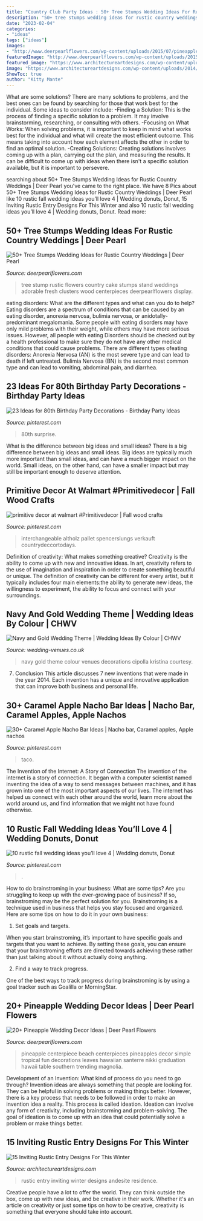 ```yaml
---
title: "Country Club Party Ideas : 50+ Tree Stumps Wedding Ideas For Rustic Country Weddings"
description: "50+ tree stumps wedding ideas for rustic country weddings"
date: "2023-02-04"
categories:
- "ideas"
tags: ["ideas"]
images:
- "http://www.deerpearlflowers.com/wp-content/uploads/2015/07/pineapple-beach-wedding-centerpieces.jpg"
featuredImage: "http://www.deerpearlflowers.com/wp-content/uploads/2015/05/tree-stump-cake-stand-is-adorable-with-clusters-of-fresh-flowers-on-the-cake-682x1024.jpg"
featured_image: "https://www.architectureartdesigns.com/wp-content/uploads/2014/11/15-Inviting-Rustic-Entry-Designs-For-This-Winter-9-630x945.jpg"
image: "https://www.architectureartdesigns.com/wp-content/uploads/2014/11/15-Inviting-Rustic-Entry-Designs-For-This-Winter-9-630x945.jpg"
ShowToc: true
author: "Kitty Mante"
---
```



What are some solutions?
There are many solutions to problems, and the best ones can be found by searching for those that work best for the individual. Some ideas to consider include: 
-Finding a Solution: This is the process of finding a specific solution to a problem. It may involve brainstorming, researching, or consulting with others. 
-Focusing on What Works: When solving problems, it is important to keep in mind what works best for the individual and what will create the most efficient outcome. This means taking into account how each element affects the other in order to find an optimal solution. 
-Creating Solutions: Creating solutions involves coming up with a plan, carrying out the plan, and measuring the results. It can be difficult to come up with ideas when there isn't a specific solution available, but it is important to persevere.

	

		
searching about 50+ Tree Stumps Wedding Ideas for Rustic Country Weddings | Deer Pearl you've came to the right place. We have 8 Pics about 50+ Tree Stumps Wedding Ideas for Rustic Country Weddings | Deer Pearl like 10 rustic fall wedding ideas you’ll love 4 | Wedding donuts, Donut, 15 Inviting Rustic Entry Designs For This Winter and also 10 rustic fall wedding ideas you’ll love 4 | Wedding donuts, Donut. Read more:
		
    
## 50+ Tree Stumps Wedding Ideas For Rustic Country Weddings | Deer Pearl

<img loading=lazy src="http://www.deerpearlflowers.com/wp-content/uploads/2015/05/tree-stump-cake-stand-is-adorable-with-clusters-of-fresh-flowers-on-the-cake-682x1024.jpg" onerror="this.onerror=null;this.src='https://tse3.mm.bing.net/th?id=OIP.cbM1PZmXXpMESfyuA43B2AHaLH&amp;pid=15.1';" alt="50+ Tree Stumps Wedding Ideas for Rustic Country Weddings | Deer Pearl">

_Source: deerpearlflowers.com_

>tree stump rustic flowers country cake stumps stand weddings adorable fresh clusters wood centerpieces deerpearlflowers display. 

	

eating disorders: What are the different types and what can you do to help?
Eating disorders are a spectrum of conditions that can be caused by an eating disorder, anorexia nervosa, bulimia nervosa, or anidotally-predominant megalomania. Some people with eating disorders may have only mild problems with their weight, while others may have more serious issues. However, all people with eating Disorders should be checked out by a health professional to make sure they do not have any other medical conditions that could cause problems. 
There are different types ofeating disorders: Anorexia Nervosa (AN) is the most severe type and can lead to death if left untreated. Bulimia Nervosa (BN) is the second most common type and can lead to vomiting, abdominal pain, and diarrhea.

    
## 23 Ideas For 80th Birthday Party Decorations - Birthday Party Ideas

<img loading=lazy src="https://i.pinimg.com/736x/40/ab/55/40ab5576bc9aaa18b9e0557efff7f575.jpg" onerror="this.onerror=null;this.src='https://tse1.mm.bing.net/th?id=OIP.46N-wunizCTds7Y0n2JicAHaJ3&amp;pid=15.1';" alt="23 Ideas for 80th Birthday Party Decorations - Birthday Party Ideas">

_Source: pinterest.com_

>80th surprise. 

	

What is the difference between big ideas and small ideas?
There is a big difference between big ideas and small ideas. Big ideas are typically much more important than small ideas, and can have a much bigger impact on the world. Small ideas, on the other hand, can have a smaller impact but may still be important enough to deserve attention.

    
## Primitive Decor At Walmart #Primitivedecor | Fall Wood Crafts

<img loading=lazy src="https://i.pinimg.com/736x/f4/0e/f7/f40ef7952c159c461e88b42b9c05d9a6.jpg" onerror="this.onerror=null;this.src='https://tse2.mm.bing.net/th?id=OIP.raU3YQaYiKN8_fBVBxRNngHaLH&amp;pid=15.1';" alt="primitive decor at walmart #Primitivedecor | Fall wood crafts">

_Source: pinterest.com_

>interchangeable altholz pallet spencerslungs verkauft countrydeccortodays. 

	

Definition of creativity: What makes something creative?
Creativity is the ability to come up with new and innovative ideas. In art, creativity refers to the use of imagination and inspiration in order to create something beautiful or unique. The definition of creativity can be different for every artist, but it typically includes four main elements:the ability to generate new ideas, the willingness to experiment, the ability to focus and connect with your surroundings.

    
## Navy And Gold Wedding Theme | Wedding Ideas By Colour | CHWV

<img loading=lazy src="https://www.wedding-venues.co.uk/sites/default/files/navy-and-gold-wedding-theme-KristinaCipolla.jpg" onerror="this.onerror=null;this.src='https://tse1.mm.bing.net/th?id=OIP.7hyaq-dFj40qzQMIEELgRgHaLI&amp;pid=15.1';" alt="Navy and Gold Wedding Theme | Wedding Ideas By Colour | CHWV">

_Source: wedding-venues.co.uk_

>navy gold theme colour venues decorations cipolla kristina courtesy. 

	

7. Conclusion
This article discusses 7 new inventions that were made in the year 2014. Each invention has a unique and innovative application that can improve both business and personal life.

    
## 30+ Caramel Apple Nacho Bar Ideas | Nacho Bar, Caramel Apples, Apple Nachos

<img loading=lazy src="https://i.pinimg.com/736x/d7/61/03/d7610341a33d4d8cfe84d9260408140b.jpg" onerror="this.onerror=null;this.src='https://tse4.mm.bing.net/th?id=OIP.cKg9Hn1m-prhT78YpBH8ZwHaPZ&amp;pid=15.1';" alt="30+ Caramel Apple Nacho Bar Ideas | Nacho bar, Caramel apples, Apple nachos">

_Source: pinterest.com_

>taco. 

	

The Invention of the Internet: A Story of Connection
The invention of the internet is a story of connection. It began with a computer scientist named inventing the idea of a way to send messages between machines, and it has grown into one of the most important aspects of our lives. The internet has helped us connect with each other around the world, learn more about the world around us, and find information that we might not have found otherwise.

    
## 10 Rustic Fall Wedding Ideas You’ll Love 4 | Wedding Donuts, Donut

<img loading=lazy src="https://i.pinimg.com/736x/e6/5e/71/e65e7141672f4e18859a0a738ba366e3.jpg" onerror="this.onerror=null;this.src='https://tse3.mm.bing.net/th?id=OIP.JKvwd6j7mqF2ceTEEFiAEAHaLH&amp;pid=15.1';" alt="10 rustic fall wedding ideas you’ll love 4 | Wedding donuts, Donut">

_Source: pinterest.com_

>. 

	

How to do brainstroming in your business: What are some tips?
Are you struggling to keep up with the ever-growing pace of business? If so, brainstroming may be the perfect solution for you. Brainstroming is a technique used in business that helps you stay focused and organized. Here are some tips on how to do it in your own business: 
1. Set goals and targets.

When you start brainstroming, it’s important to have specific goals and targets that you want to achieve. By setting these goals, you can ensure that your brainstroming efforts are directed towards achieving these rather than just talking about it without actually doing anything. 

2. Find a way to track progress.

One of the best ways to track progress during brainstroming is by using a goal tracker such as Goalilla or MorningStar.

    
## 20+ Pineapple Wedding Decor Ideas | Deer Pearl Flowers

<img loading=lazy src="http://www.deerpearlflowers.com/wp-content/uploads/2015/07/pineapple-beach-wedding-centerpieces.jpg" onerror="this.onerror=null;this.src='https://tse3.mm.bing.net/th?id=OIP.ffwlTFGLjCP6AXRLrnKPIQHaLH&amp;pid=15.1';" alt="20+ Pineapple Wedding Decor Ideas | Deer Pearl Flowers">

_Source: deerpearlflowers.com_

>pineapple centerpiece beach centerpieces pineapples decor simple tropical fun decorations leaves hawaiian santerre nikki graduation hawaii table southern trending magnolia. 

	

Development of an Invention: What kind of process do you need to go through?
Invention ideas are always something that people are looking for. They can be helpful in solving problems or making things better. However, there is a key process that needs to be followed in order to make an invention idea a reality. This process is called ideation. Ideation can involve any form of creativity, including brainstorming and problem-solving. The goal of ideation is to come up with an idea that could potentially solve a problem or make things better.

    
## 15 Inviting Rustic Entry Designs For This Winter

<img loading=lazy src="https://www.architectureartdesigns.com/wp-content/uploads/2014/11/15-Inviting-Rustic-Entry-Designs-For-This-Winter-9-630x945.jpg" onerror="this.onerror=null;this.src='https://tse3.mm.bing.net/th?id=OIP.8Hoz5BgP7HY3duxbosVjcgHaLH&amp;pid=15.1';" alt="15 Inviting Rustic Entry Designs For This Winter">

_Source: architectureartdesigns.com_

>rustic entry inviting winter designs andesite residence. 

	

Creative people have a lot to offer the world. They can think outside the box, come up with new ideas, and be creative in their work. Whether it's an article on creativity or just some tips on how to be creative, creativity is something that everyone should take into account.

